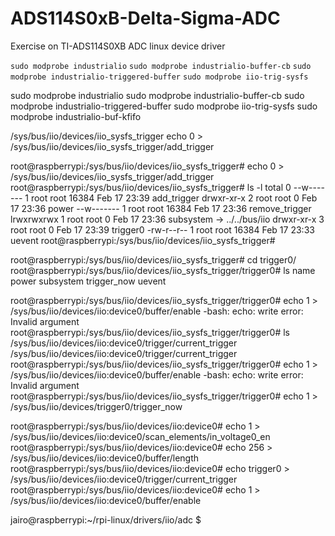 # ADS114S0xB-Delta-Sigma-ADC
Exercise on TI-ADS114S0XB ADC linux device driver

`sudo modprobe industrialio`
`sudo modprobe industrialio-buffer-cb`
`sudo modprobe industrialio-triggered-buffer`
`sudo modprobe iio-trig-sysfs`



sudo modprobe industrialio
sudo modprobe industrialio-buffer-cb
sudo modprobe industrialio-triggered-buffer
sudo modprobe iio-trig-sysfs
sudo modprobe industrialio-buf-kfifo



/sys/bus/iio/devices/iio_sysfs_trigger
echo 0 > /sys/bus/iio/devices/iio_sysfs_trigger/add_trigger

root@raspberrypi:/sys/bus/iio/devices/iio_sysfs_trigger# echo 0 > /sys/bus/iio/devices/iio_sysfs_trigger/add_trigger
root@raspberrypi:/sys/bus/iio/devices/iio_sysfs_trigger# ls -l
total 0
--w------- 1 root root 16384 Feb 17 23:39 add_trigger
drwxr-xr-x 2 root root     0 Feb 17 23:36 power
--w------- 1 root root 16384 Feb 17 23:36 remove_trigger
lrwxrwxrwx 1 root root     0 Feb 17 23:36 subsystem -> ../../bus/iio
drwxr-xr-x 3 root root     0 Feb 17 23:39 trigger0
-rw-r--r-- 1 root root 16384 Feb 17 23:33 uevent
root@raspberrypi:/sys/bus/iio/devices/iio_sysfs_trigger# 

root@raspberrypi:/sys/bus/iio/devices/iio_sysfs_trigger# cd trigger0/
root@raspberrypi:/sys/bus/iio/devices/iio_sysfs_trigger/trigger0# ls
name  power  subsystem	trigger_now  uevent

root@raspberrypi:/sys/bus/iio/devices/iio_sysfs_trigger/trigger0# echo 1 > /sys/bus/iio/devices/iio:device0/buffer/enable
-bash: echo: write error: Invalid argument
root@raspberrypi:/sys/bus/iio/devices/iio_sysfs_trigger/trigger0# ls /sys/bus/iio/devices/iio:device0/trigger/current_trigger
/sys/bus/iio/devices/iio:device0/trigger/current_trigger
root@raspberrypi:/sys/bus/iio/devices/iio_sysfs_trigger/trigger0# echo 1 > /sys/bus/iio/devices/iio:device0/buffer/enable
-bash: echo: write error: Invalid argument
root@raspberrypi:/sys/bus/iio/devices/iio_sysfs_trigger/trigger0# echo 1 > /sys/bus/iio/devices/trigger0/trigger_now



root@raspberrypi:/sys/bus/iio/devices/iio:device0# echo 1 > /sys/bus/iio/devices/iio:device0/scan_elements/in_voltage0_en
root@raspberrypi:/sys/bus/iio/devices/iio:device0# echo 256 > /sys/bus/iio/devices/iio:device0/buffer/length
root@raspberrypi:/sys/bus/iio/devices/iio:device0# echo trigger0 > /sys/bus/iio/devices/iio:device0/trigger/current_trigger
root@raspberrypi:/sys/bus/iio/devices/iio:device0# echo 1 > /sys/bus/iio/devices/iio:device0/buffer/enable

jairo@raspberrypi:~/rpi-linux/drivers/iio/adc $